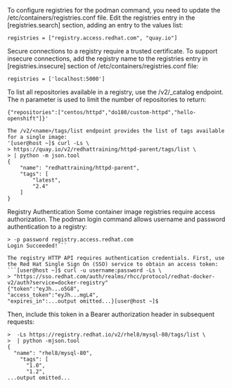 To configure registries for the podman command, you need to update the /etc/containers/registries.conf file. 
Edit the registries entry in the [registries.search] section, adding an entry to the values list:
```[registries.search]
registries = ["registry.access.redhat.com", "quay.io"]
```

Secure connections to a registry require a trusted certificate. To support insecure connections, 
add the registry name to the registries entry in [registries.insecure] section of /etc/containers/registries.conf file:
```[registries.insecure]
registries = ['localhost:5000']
```

To list all repositories available in a registry, use the /v2/_catalog endpoint. The n parameter is used to limit the number of repositories to return:
```[user@host ~]$ curl -Ls https://myserver/v2/_catalog?n=3
{"repositories":["centos/httpd","do180/custom-httpd","hello-openshift"]}'

The /v2/<name>/tags/list endpoint provides the list of tags available for a single image:
'[user@host ~]$ curl -Ls \
> https://quay.io/v2/redhattraining/httpd-parent/tags/list \
> | python -m json.tool
{
    "name": "redhattraining/httpd-parent",
    "tags": [
        "latest",
        "2.4"
    ]
}
```

Registry Authentication
Some container image registries require access authorization. The podman login command allows username and password authentication to a registry:
  
```[user@host ~]$ podman login -u username \
> -p password registry.access.redhat.com
Login Succeeded!```
  
The registry HTTP API requires authentication credentials. First, use the Red Hat Single Sign On (SSO) service to obtain an access token:
```[user@host ~]$ curl -u username:password -Ls \
> "https://sso.redhat.com/auth/realms/rhcc/protocol/redhat-docker-v2/auth?service=docker-registry"
{"token":"eyJh...o5G8",
"access_token":"eyJh...mgL4",
"expires_in":...output omitted...}[user@host ~]$
```
 
Then, include this token in a Bearer authorization header in subsequent requests:
```[user@host ~]$ curl -H "Authorization: Bearer eyJh...mgL4" \
>  -Ls https://registry.redhat.io/v2/rhel8/mysql-80/tags/list \
>  | python -mjson.tool
{
  "name": "rhel8/mysql-80",
    "tags": [
      "1.0",
      "1.2",
...output omitted...
```
  


